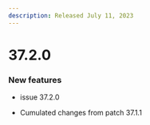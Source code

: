 ```yaml
---
description: Released July 11, 2023
---
```


# 37.2.0
### New features

* issue 37.2.0

* Cumulated changes from patch 37.1.1
